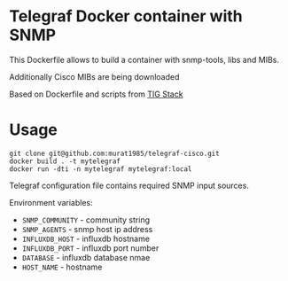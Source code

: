 # Telegraf Docker container with SNMP

This Dockerfile allows to build a container with snmp-tools, libs and MIBs.

Additionally Cisco MIBs are being downloaded

Based on Dockerfile and scripts from [TIG Stack](https://github.com/matisku/tig-stack)

# Usage

```
git clone git@github.com:murat1985/telegraf-cisco.git
docker build . -t mytelegraf
docker run -dti -n mytelegraf mytelegraf:local
```

Telegraf configuration file contains required SNMP input sources.

Environment variables:
* `SNMP_COMMUNITY` - community string
* `SNMP_AGENTS` - snmp host ip address
* `INFLUXDB_HOST`  - influxdb hostname
* `INFLUXDB_PORT` - influxdb port number
* `DATABASE` - influxdb database nmae
* `HOST_NAME` - hostname
